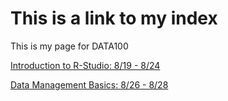 # This is a link to my index

This is my page for DATA100

[Introduction to R-Studio: 8/19 - 8/24](practices.md)

[Data Management Basics: 8/26 - 8/28](data_lab_1.md)
